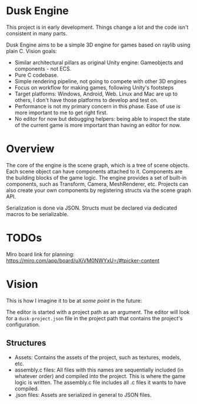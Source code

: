 # Dusk Engine

This project is in early development. Things change a lot and the code isn't consistent in many parts.

Dusk Engine aims to be a simple 3D engine for games based on raylib using plain C. Vision goals:

* Similar architectural pillars as original Unity engine: Gameobjects and components - not ECS.
* Pure C codebase.
* Simple rendering pipeline, not going to compete with other 3D engines
* Focus on workflow for making games, following Unity's footsteps
* Target platforms: Windows, Android, Web. Linux and Mac are up to others, I don't have those platforms to develop and test on.
* Performance is not my primary concern in this phase. Ease of use is more important to me to get right first.
* No editor for now but debugging helpers: being able to inspect the state of the current game is more important than having an editor for now.

# Overview

The core of the engine is the scene graph, which is a tree of scene objects. Each scene object can have components attached to it. Components are the building blocks of the game logic. The engine provides a set of built-in components, such as Transform, Camera, MeshRenderer, etc. Projects can also create your own components by registering structs via the scene graph API.

Serialization is done via JSON. Structs must be declared via dedicated macros to be serializable. 

# TODOs

Miro board link for planning: https://miro.com/app/board/uXjVM0NWYxU=/#tpicker-content 

# Vision

This is how I imagine it to be at _some point_ in the future:

The editor is started with a project path as an argument. The editor will look for a `dusk-project.json` file in the project path that contains the project's configuration. 

## Structures

* Assets: Contains the assets of the project, such as textures, models, etc.
* assembly.c files: All files with this names are sequentially included (in whatever order) and compiled into the project. This is where the game logic is written. The assembly.c file includes all .c files it wants to have compiled.
* .json files: Assets are serialized in general to JSON files. 

